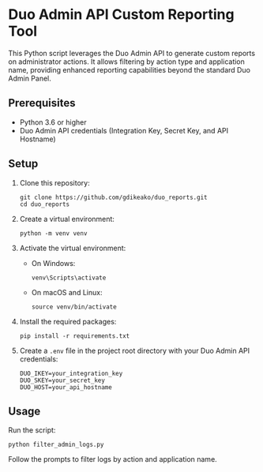 # Duo Admin API Custom Reporting Tool

This Python script leverages the Duo Admin API to generate custom reports on administrator actions. It allows filtering by action type and application name, providing enhanced reporting capabilities beyond the standard Duo Admin Panel.

## Prerequisites

- Python 3.6 or higher
- Duo Admin API credentials (Integration Key, Secret Key, and API Hostname)

## Setup

1. Clone this repository:
   ```
   git clone https://github.com/gdikeako/duo_reports.git
   cd duo_reports
   ```

2. Create a virtual environment:
   ```
   python -m venv venv
   ```

3. Activate the virtual environment:
   - On Windows:
     ```
     venv\Scripts\activate
     ```
   - On macOS and Linux:
     ```
     source venv/bin/activate
     ```

4. Install the required packages:
   ```
   pip install -r requirements.txt
   ```

5. Create a `.env` file in the project root directory with your Duo Admin API credentials:
   ```
   DUO_IKEY=your_integration_key
   DUO_SKEY=your_secret_key
   DUO_HOST=your_api_hostname
   ```

## Usage

Run the script:
```
python filter_admin_logs.py
```

Follow the prompts to filter logs by action and application name.
